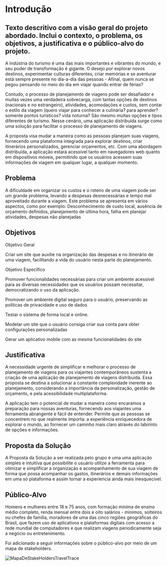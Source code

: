 # Introdução

## Texto descritivo com a visão geral do projeto abordado. Inclui o contexto, o problema, os objetivos, a justificativa e o público-alvo do projeto.

A indústria do turismo é uma das mais importantes e vibrantes do mundo, e seu poder de transformação é gigante. O desejo por explorar novos destinos, experimentar culturas diferentes, criar memórias e se aventurar está sempre presente no dia-a-dia das pessoas - Afinal, quem nunca se pegou pensando no meio do dia em viajar quando entrar de férias? 

Contudo, o processo de planejamento de viagens pode ser desafiador e muitas vezes uma verdadeira sobrecarga, com tantas opções de destinos (nacionais e no estrangeiro), atividades, acomodações e custos, sem contar o estilo da viagem (quero viajar para conhecer a culinária? para aprender? somente pontos turísticos? vida noturna? São mesmo muitas opções e tipos diferentes de turismo. Nesse cenário, uma aplicação distribuída surge como uma solução para facilitar o processo de planejamento de viagens.

A proposta visa mudar a maneira como as pessoas planejam suas viagens, fornecendo uma plataforma integrada para explorar destinos, criar itinerários personalizados, gerenciar orçamentos, etc. Com uma abordagem distribuída, a aplicação estará acessível tanto em navegadores web quanto em dispositivos móveis, permitindo que os usuários acessem suas informações de viagem em qualquer lugar, a qualquer momento.


## Problema
A dificuldade em organizar os custos e o roteiro de uma viagem pode ser um grande problema, levando a despesas desnecessárias e tempo mal aproveitado durante a viagem. Este problema se apresenta em vários aspectos, como por exemplo:
Desconhecimento de custo local, ausência de orçamento definidos, planejamento de última hora, falha em planejar atividades, despesas não planejadas


## Objetivos

Objetivo Geral

Criar um site que auxilie na organização das despesas e no itinerário de uma viagem, facilitando a vida do usuário nesta parte do planejamento.

Objetivo Específico 

Promover funcionalidades necessárias para criar um ambiente acessível para as diversas necessidades que os usuários possam necessitar, democratizando o uso da aplicação.

Promover um ambiente digital seguro para o usuário, preservando as políticas de privacidade e uso de dados

Testar o sistema de forma local e online.

Modelar um site que o usuário consiga criar sua conta para obter configurações personalizadas 

Gerar um aplicativo mobile com as mesma funcionalidades do site 


## Justificativa

A necessidade urgente de simplificar e melhorar o processo de planejamento de viagens para os viajantes contemporâneos sustenta a criação de uma aplicação de planejamento de viagens distribuída. Essa proposta se destina a solucionar a constante complexidade inerente ao planejamento, considerando a importância da personalização, gestão de orçamento, e pela acessibilidade multiplataforma.

A aplicação tem o potencial de mudar a maneira como encaramos a preparação para nossas aventuras, fornecendo aos viajantes uma ferramenta abrangente e fácil de entender. Permite que as pessoas se concentrem no que realmente importa: a experiência enriquecedora de explorar o mundo, ao fornecer um caminho mais claro através do labirinto de opções e informações. 

## Proposta da Solução

A Proposta da Solução a ser realizada pelo grupo é uma uma aplicação simples e intuitiva que possibilite o usuário utilize a ferramenta para otimizar e simplificar a organização e acompanhamento de sua viagem de forma que possa acompanhar os gastos, itinerários e demais informações em uma só plataforma e assim tornar a experiencia ainda mais inesquecivel. 



## Público-Alvo

Homens e mulheres entre 18 e 75 anos, com formação mínima de ensino médio completo, renda mensal entre dois e oito salários - mínimos, solteiros ou chefes de família, moradores de uma das cinco regiões geográficas do Brasil, que fazem uso de aplicativos e plataformas digitais com acesso a rede mundial de computadores e que realizam viagens periodicamente seja a negócio ou entretenimento.

Foi adicionado a seguir informações sobre o público-alvo por meio de um mapa de stakeholders.

![MapaDeStakeHoldersTravelTrace](https://github.com/ICEI-PUC-Minas-PMV-ADS/pmv-ads-2023-2-e4-proj-infra-t1-pmv-ads-2023-2-e4-projtraveltrace/assets/103853727/a17a01e0-b6f8-4555-ae22-3776dd94b40f)


